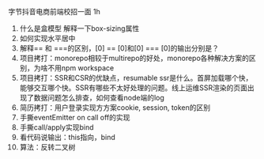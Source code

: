 字节抖音电商前端校招一面 1h
1. 什么是盒模型 解释一下box-sizing属性
2. 如何实现水平居中
3. 解释== 和 ===的区别，[0] == [0]和[0] === [0]的输出分别是？
4. 项目拷打：monorepo相较于multirepo的好处，monorepo各种解决方案的区别，为啥不用npm workspace
5. 项目拷打：SSR和CSR的优缺点，resumable ssr是什么。首屏加载哪个快，能够交互哪个快。SSR有哪些不太好处理的问题。线上运维SSR渲染的页面出现了数据问题怎么排查，如何查看node端的log
6. 简历拷打：用户登录实现方方案cookie, session, token的区别
7. 手撕eventEmitter on call off的实现
8. 手撕call/apply实现bind
9. 看代码说输出：this指向，bind
10. 算法：反转二叉树